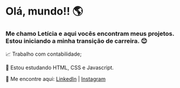 # Olá, mundo!! :earth_americas:

### Me chamo Letícia e aqui vocês encontram meus projetos. Estou iniciando a minha transição de carreira. :blush:

:chart_with_upwards_trend: Trabalho com contabilidade;

:star2: Estou estudando HTML, CSS e Javascript.

:mag_right: Me encontre aqui: [LinkedIn](https://www.linkedin.com/in/let%C3%ADcia-cambui-5652471a4/) | [Instagram](https://www.instagram.com/leticiacambui_)
